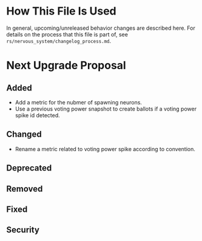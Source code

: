 # How This File Is Used

In general, upcoming/unreleased behavior changes are described here. For details
on the process that this file is part of, see
`rs/nervous_system/changelog_process.md`.


# Next Upgrade Proposal

## Added

* Add a metric for the nubmer of spawning neurons.
* Use a previous voting power snapshot to create ballots if a voting power spike id detected.

## Changed

* Rename a metric related to voting power spike according to convention.

## Deprecated

## Removed

## Fixed

## Security
